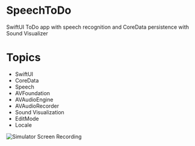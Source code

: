 # SpeechToDo
SwiftUI ToDo app with speech recognition and CoreData persistence with Sound Visualizer

# Topics
- SwiftUI
- CoreData
- Speech
- AVFoundation
- AVAudioEngine
- AVAudioRecorder
- Sound Visualization
- EditMode
- Locale

![Simulator Screen Recording](https://user-images.githubusercontent.com/71184573/191108513-38a71e4a-e1dc-4fcf-8969-8278d63d88c4.gif)
